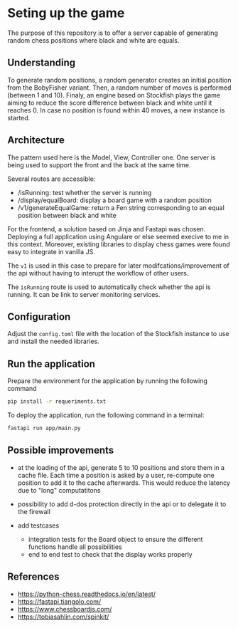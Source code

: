 # Seting up the game

The purpose of this repository is to offer a server capable of generating random chess positions where black and white are equals.

## Understanding

To generate random positions, a random generator creates an initial position from the BobyFisher variant. Then, a random number of moves is performed (between 1 and 10). Finaly, an engine based on Stockfish plays the game aiming to reduce the score difference between black and white until it reaches 0. In case no position is found within 40 moves, a new instance is started.

## Architecture

The pattern used here is the Model, View, Controller one. One server is being used to support the front and the back at the same time.

Several routes are accessible:

- /isRunning: test whether the server is running
- /display/equalBoard: display a board game with a random position
- /v1/generateEqualGame: return a Fen string corresponding to an equal position between black and white

For the frontend, a solution based on Jinja and Fastapi was chosen. Deploying a full application using Angulare or else seemed execive to me
in this context. Moreover, existing libraries to display chess games were found easy to integrate in vanilla JS.

The `v1` is used in this case to prepare for later modifcations/improvement of the api without having to interupt the workflow of other users. 

The `isRunning` route is used to automatically check whether the api is running. It can be link to server monitoring services.

## Configuration

Adjust the `config.toml` file with the location of the Stockfish instance to use and install the needed libraries.


## Run the application

Prepare the environment for the application by running the following command

```bash
pip install -r requeriments.txt
```

To deploy the application, run the following command in a terminal:

```bash
fastapi run app/main.py
```

## Possible improvements

 - at the loading of the api, generate 5 to 10 positions and store them in a cache file. Each time a position is asked by a user, re-compute one position to add it to the cache afterwards. This would reduce the latency due to "long" computatitons

- possibility to add d-dos protection directly in the api or to delegate it to the firewall

- add testcases
    - integration tests for the Board object to ensure the different functions handle all possibilities
    - end to end test to check that the display works properly

## References

 - https://python-chess.readthedocs.io/en/latest/
 - https://fastapi.tiangolo.com/
 - https://www.chessboardjs.com/
 - https://tobiasahlin.com/spinkit/